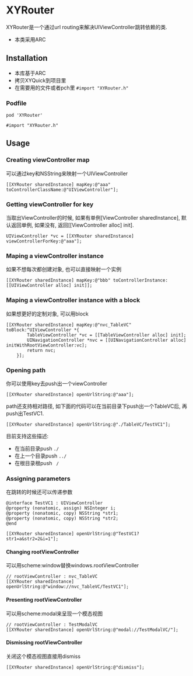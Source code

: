 # XYRouter
XYRouter是一个通过url routing来解决UIViewController跳转依赖的类.
* 本类采用ARC

## Installation
* 本库基于ARC
* 拷贝XYQuick到项目里
* 在需要用的文件或者pch里 `#import "XYRouter.h"`

### Podfile

```
pod 'XYRouter'

#import "XYRouter.h"
```

## Usage
### Creating viewController map
可以通过key和NSString来映射一个UIViewController

```
[[XYRouter sharedInstance] mapKey:@"aaa" toControllerClassName:@"UIViewController"];
```
### Getting viewController for key
当取出ViewController的时候, 如果有单例[ViewController sharedInstance], 默认返回单例, 如果没有, 返回[[ViewController alloc] init].

```
UIViewController *vc = [[XYRouter sharedInstance] viewControllerForKey:@"aaa"];
```

### Maping a viewController instance
如果不想每次都创建对象, 也可以直接映射一个实例

```
[[XYRouter sharedInstance] mapKey:@"bbb" toControllerInstance:[[UIViewController alloc] init]];
```

### Maping a viewController instance with a block
如果想更好的定制对象, 可以用block

```
[[XYRouter sharedInstance] mapKey:@"nvc_TableVC" toBlock:^UIViewController *{
        TableViewController *vc = [[TableViewController alloc] init];
        UINavigationController *nvc = [[UINavigationController alloc] initWithRootViewController:vc];
        return nvc;
    }];
```

### Opening path
你可以使用key去push出一个viewController

```
[[XYRouter sharedInstance] openUrlString:@"aaa"];
```
path还支持相对路径, 如下面的代码可以在当前目录下push出一个TableVC后, 再push出TestVC1.

```
[[XYRouter sharedInstance] openUrlString:@"./TableVC/TestVC1"];

```

目前支持这些描述:

* 在当前目录push  `./`
* 在上一个目录push `../`
*  在根目录根push ` /`

### Assigning parameters
在跳转的时候还可以传递参数

```
@interface TestVC1 : UIViewController
@property (nonatomic, assign) NSInteger i;
@property (nonatomic, copy) NSString *str1;
@property (nonatomic, copy) NSString *str2;
@end

[[XYRouter sharedInstance] openUrlString:@"TestVC1?str1=a&str2=2&i=1"];
```

#### Changing rootViewController
可以用scheme:window替换windows.rootViewController

```
// rootViewController : nvc_TableVC
[[XYRouter sharedInstance] openUrlString:@"window://nvc_TableVC/TestVC1"];
```

#### Presenting rootViewController
可以用scheme:modal来呈现一个模态视图

```
// rootViewController : TestModalVC
[[XYRouter sharedInstance] openUrlString:@"modal://TestModalVC/"];
```

#### Dismissing rootViewController
关闭这个模态视图直接用dismiss
```
[[XYRouter sharedInstance] openUrlString:@"dismiss"];
```